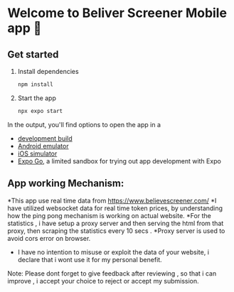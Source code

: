 # Welcome to Beliver Screener Mobile app 👋

## Get started

1. Install dependencies

   ```bash
   npm install
   ```

2. Start the app

   ```bash
   npx expo start
   ```

In the output, you'll find options to open the app in a

- [development build](https://docs.expo.dev/develop/development-builds/introduction/)
- [Android emulator](https://docs.expo.dev/workflow/android-studio-emulator/)
- [iOS simulator](https://docs.expo.dev/workflow/ios-simulator/)
- [Expo Go](https://expo.dev/go), a limited sandbox for trying out app development with Expo


## App working Mechanism:
*This app use real time data from https://www.believescreener.com/
*I have utilized websocket data for real time token prices, by understanding how the ping pong mechanism is working on actual website.
*For the statistics , i have setup a proxy server and then serving the html from that proxy, then scraping the statistics every 10 secs .
*Proxy server is used to avoid cors error on browser.
* I have no intention to misuse or exploit the data of your website, i declare that i wont use it for my personal benefit. 

Note: Please dont forget to give feedback after reviewing , so that i can improve , i accept your choice to reject or accept my submission.


